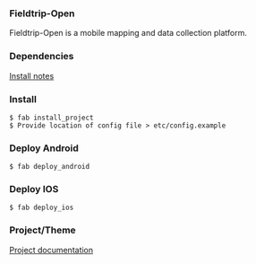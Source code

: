 ### Fieldtrip-Open

Fieldtrip-Open is a mobile mapping and data collection platform.

### Dependencies

[Install notes](INSTALL_DEPS.md)

### Install

```
$ fab install_project
$ Provide location of config file > etc/config.example
```

### Deploy Android

```
$ fab deploy_android
```

### Deploy IOS

```
$ fab deploy_ios
```

### Project/Theme

[Project documentation](PROJECTS.md)
